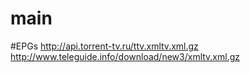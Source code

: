 # main
#EPGs
http://api.torrent-tv.ru/ttv.xmltv.xml.gz
http://www.teleguide.info/download/new3/xmltv.xml.gz
